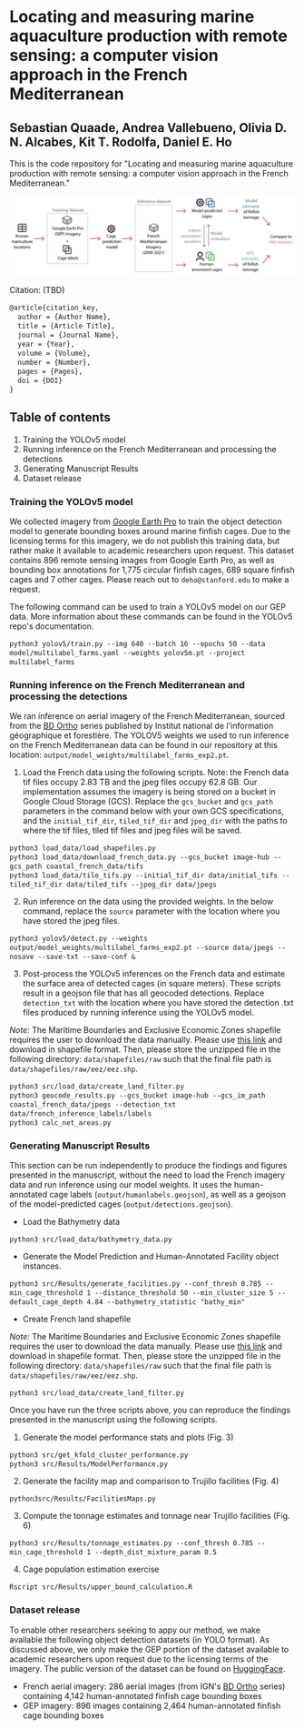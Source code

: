 # Locating and measuring marine aquaculture production with remote sensing: a computer vision approach in the French Mediterranean
## Sebastian Quaade, Andrea Vallebueno, Olivia D. N. Alcabes, Kit T. Rodolfa, Daniel E. Ho

This is the code repository for "Locating and measuring marine aquaculture production 
with remote sensing: a computer vision approach in the French Mediterranean."

![Methodology Overview](output/paper_figures/SimpleDiagram.jpg)

Citation: (TBD)
```
@article{citation_key,
  author = {Author Name},
  title = {Article Title},
  journal = {Journal Name},
  year = {Year},
  volume = {Volume},
  number = {Number},
  pages = {Pages},
  doi = {DOI}
}
```

## Table of contents
1. Training the YOLOv5 model
2. Running inference on the French Mediterranean and processing the detections
3. Generating Manuscript Results
4. Dataset release


### Training the YOLOv5 model
We collected imagery from [Google Earth Pro](https://earth.google.com) to train the object detection model to generate bounding
boxes around marine finfish cages. Due to the licensing terms for this imagery, we do not publish this training
data, but rather make it available to academic researchers upon request. This dataset contains 896 remote
sensing images from Google Earth Pro, as well as bounding box annotations for 1,775 circular finfish cages, 
689 square finfish cages and 7 other cages. Please reach out to `deho@stanford.edu` to make a request. 

The following command can be used to train a YOLOv5 model on our GEP data.
More information about these commands can be found in the YOLOv5 repo's documentation. 

```
python3 yolov5/train.py --img 640 --batch 16 --epochs 50 --data model/multilabel_farms.yaml --weights yolov5m.pt --project multilabel_farms
```

### Running inference on the French Mediterranean and processing the detections
We ran inference on aerial imagery of the French Mediterranean, sourced from the 
[BD Ortho](https://geoservices.ign.fr/bdortho) series 
published by Institut national de l'information géographique et forestière.
The YOLOV5 weights we used to run inference on the French Mediterranean data can be
found in our repository at this location: `output/model_weights/multilabel_farms_exp2.pt`.

1. Load the French data using the following scripts. 
Note: the French data tif files occupy 2.83 TB and the jpeg files occupy 62.8 GB. Our implementation assumes
the imagery is being stored on a bucket in Google Cloud Storage (GCS). Replace the `gcs_bucket` and `gcs_path`
parameters in the command below with your own GCS specifications, and the `initial_tif_dir`, `tiled_tif_dir`
and `jpeg_dir` with the paths to where the tif files, tiled tif files and jpeg files will be saved.

```
python3 load_data/load_shapefiles.py 
python3 load_data/download_french_data.py --gcs_bucket image-hub --gcs_path coastal_french_data/tifs
python3 load_data/tile_tifs.py --initial_tif_dir data/initial_tifs --tiled_tif_dir data/tiled_tifs --jpeg_dir data/jpegs
```

2. Run inference on the data using the provided weights. In the below command, replace the `source` parameter
with the location where you have stored the jpeg files. 
```
python3 yolov5/detect.py --weights output/model_weights/multilabel_farms_exp2.pt --source data/jpegs --nosave --save-txt --save-conf &
```

3. Post-process the YOLOv5 inferences on the French data and estimate the surface area of detected
cages (in square meters). These scripts result in a geojson file that has all geocoded detections. Replace 
`detection_txt` with the location where you have stored the detection .txt files produced
by running inference using the YOLOv5 model.

_Note:_ The Maritime Boundaries and Exclusive Economic Zones shapefile requires the user to download
the data manually. Please use [this link](https://www.marineregions.org/gazetteer.php?p=details&id=5677) and
download in shapefile format. Then, please store the unzipped
file in the following directory: `data/shapefiles/raw` such that the final file path is 
`data/shapefiles/raw/eez/eez.shp`.

```
python3 src/load_data/create_land_filter.py
python3 geocode_results.py --gcs_bucket image-hub --gcs_im_path coastal_french_data/jpegs --detection_txt data/french_inference_labels/labels
python3 calc_net_areas.py
```


### Generating Manuscript Results
This section can be run independently to produce the findings and figures presented in the manuscript, without
the need to load the French imagery data and run inference using our model weights. It uses the human-annotated
cage labels (`output/humanlabels.geojson`), as well as a geojson of the model-predicted cages (`output/detections.geojson`).

* Load the Bathymetry data
```
python3 src/load_data/bathymetry_data.py
```
* Generate the Model Prediction and Human-Annotated Facility object instances. 
```
python3 src/Results/generate_facilities.py --conf_thresh 0.785 --min_cage_threshold 1 --distance_threshold 50 --min_cluster_size 5 --default_cage_depth 4.84 --bathymetry_statistic "bathy_min"
```
* Create French land shapefile

_Note:_ The Maritime Boundaries and Exclusive Economic Zones shapefile requires the user to download
the data manually. Please use [this link](https://www.marineregions.org/gazetteer.php?p=details&id=5677) and
download in shapefile format. Then, please store the unzipped
file in the following directory: `data/shapefiles/raw` such that the final file path is 
`data/shapefiles/raw/eez/eez.shp`.
```
python3 src/load_data/create_land_filter.py
```

Once you have run the three scripts above, you can reproduce the findings presented in the manuscript
using the following scripts.
1. Generate the model performance stats and plots (Fig. 3)
```
python3 src/get_kfold_cluster_performance.py
python3 src/Results/ModelPerformance.py
```
2. Generate the facility map and comparison to Trujillo facilities (Fig. 4)
```
python3src/Results/FacilitiesMaps.py
```
3. Compute the tonnage estimates and tonnage near Trujillo facilities (Fig. 6)
```
python3 src/Results/tonnage_estimates.py --conf_thresh 0.785 --min_cage_threshold 1 --depth_dist_mixture_param 0.5 
```
4. Cage population estimation exercise
```
Rscript src/Results/upper_bound_calculation.R
```

### Dataset release
To enable other researchers seeking to appy our method, we make available the following object 
detection datasets (in YOLO format). As discussed above, we only make the GEP portion of the dataset
available to academic researchers upon request due to the licensing terms of the imagery. 
The public version of the dataset can be found on [HuggingFace](https://huggingface.co/reglab).

* French aerial imagery: 286 aerial images (from IGN's [BD Ortho](https://geoservices.ign.fr/bdortho) series) containing 4,142 human-annotated finfish cage bounding boxes
* GEP imagery: 896 images containing 2,464 human-annotated finfish cage bounding boxes
